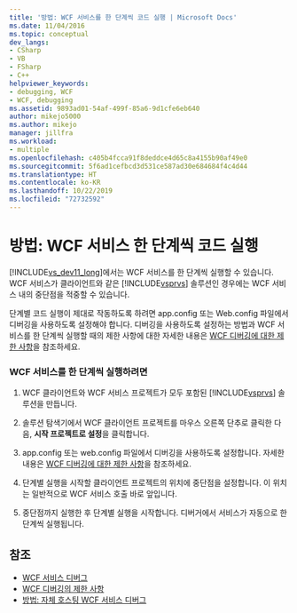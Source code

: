 ```yaml
---
title: '방법: WCF 서비스를 한 단계씩 코드 실행 | Microsoft Docs'
ms.date: 11/04/2016
ms.topic: conceptual
dev_langs:
- CSharp
- VB
- FSharp
- C++
helpviewer_keywords:
- debugging, WCF
- WCF, debugging
ms.assetid: 9893ad01-54af-499f-85a6-9d1cfe6eb640
author: mikejo5000
ms.author: mikejo
manager: jillfra
ms.workload:
- multiple
ms.openlocfilehash: c405b4fcca91f8deddce4d65c8a4155b90af49e0
ms.sourcegitcommit: 5f6ad1cefbcd3d531ce587ad30e684684f4c4d44
ms.translationtype: HT
ms.contentlocale: ko-KR
ms.lasthandoff: 10/22/2019
ms.locfileid: "72732592"
---
```

# <a name="how-to-step-into-wcf-services"></a>방법: WCF 서비스 한 단계씩 코드 실행
[!INCLUDE[vs_dev11_long](../data-tools/includes/vs_dev11_long_md.md)]에서는 WCF 서비스를 한 단계씩 실행할 수 있습니다. WCF 서비스가 클라이언트와 같은 [!INCLUDE[vsprvs](../code-quality/includes/vsprvs_md.md)] 솔루션인 경우에는 WCF 서비스 내의 중단점을 적중할 수 있습니다.

 단계별 코드 실행이 제대로 작동하도록 하려면 app.config 또는 Web.config 파일에서 디버깅을 사용하도록 설정해야 합니다. 디버깅을 사용하도록 설정하는 방법과 WCF 서비스를 한 단계씩 실행할 때의 제한 사항에 대한 자세한 내용은 [WCF 디버깅에 대한 제한 사항](../debugger/limitations-on-wcf-debugging.md)을 참조하세요.

### <a name="to-step-into-a-wcf-service"></a>WCF 서비스를 한 단계씩 실행하려면

1. WCF 클라이언트와 WCF 서비스 프로젝트가 모두 포함된 [!INCLUDE[vsprvs](../code-quality/includes/vsprvs_md.md)] 솔루션을 만듭니다.

2. 솔루션 탐색기에서 WCF 클라이언트 프로젝트를 마우스 오른쪽 단추로 클릭한 다음, **시작 프로젝트로 설정**을 클릭합니다.

3. app.config 또는 web.config 파일에서 디버깅을 사용하도록 설정합니다. 자세한 내용은 [WCF 디버깅에 대한 제한 사항](../debugger/limitations-on-wcf-debugging.md)을 참조하세요.

4. 단계별 실행을 시작할 클라이언트 프로젝트의 위치에 중단점을 설정합니다. 이 위치는 일반적으로 WCF 서비스 호출 바로 앞입니다.

5. 중단점까지 실행한 후 단계별 실행을 시작합니다. 디버거에서 서비스가 자동으로 한 단계씩 실행됩니다.

## <a name="see-also"></a>참조
- [WCF 서비스 디버그](../debugger/debugging-wcf-services.md)
- [WCF 디버깅의 제한 사항](../debugger/limitations-on-wcf-debugging.md)
- [방법: 자체 호스팅 WCF 서비스 디버그](../debugger/how-to-debug-a-self-hosted-wcf-service.md)